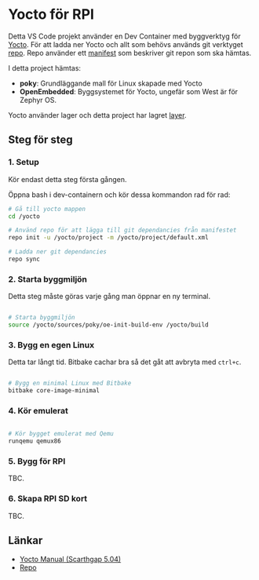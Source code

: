 # Yocto för RPI

Detta VS Code projekt använder en Dev Container med byggverktyg för [Yocto](https://www.yoctoproject.org/).
För att ladda ner Yocto och allt som behövs används git verktyget [repo](https://source.android.com/docs/setup/reference/repo).
Repo använder ett [manifest](default.xml) som beskriver git repon som ska hämtas.

I detta project hämtas:
- **poky**: Grundläggande mall för Linux skapade med Yocto
- **OpenEmbedded**: Byggsystemet för Yocto, ungefär som West är för Zephyr OS.

Yocto använder lager och detta project har lagret [layer](layer).

## Steg för steg

### 1. Setup 

Kör endast detta steg första gången.

Öppna bash i dev-containern och kör dessa kommandon rad för rad:

```bash
# Gå till yocto mappen
cd /yocto

# Använd repo för att lägga till git dependancies från manifestet 
repo init -u /yocto/project -m /yocto/project/default.xml

# Ladda ner git dependancies
repo sync

```

### 2. Starta byggmiljön

Detta steg måste göras varje gång man öppnar en ny terminal.

```bash

# Starta byggmiljön
source /yocto/sources/poky/oe-init-build-env /yocto/build

```

### 3. Bygg en egen Linux

Detta tar långt tid. Bitbake cachar bra så det gåt att avbryta med `ctrl+c`.

```bash

# Bygg en minimal Linux med Bitbake
bitbake core-image-minimal

```

### 4. Kör emulerat

```bash

# Kör bygget emulerat med Qemu
runqemu qemux86

```

### 5. Bygg för RPI
TBC.

### 6. Skapa RPI SD kort
TBC.


## Länkar
- [Yocto Manual (Scarthgap 5.04)](https://docs.yoctoproject.org/5.0.4/)
- [Repo](https://source.android.com/docs/setup/reference/repo)

